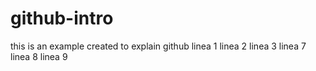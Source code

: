 # github-intro

this is an example created to explain github
linea 1
linea 2
linea 3
linea 7
linea 8
linea 9